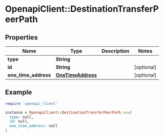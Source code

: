 # OpenapiClient::DestinationTransferPeerPath

## Properties

| Name | Type | Description | Notes |
| ---- | ---- | ----------- | ----- |
| **type** | **String** |  |  |
| **id** | **String** |  | [optional] |
| **one_time_address** | [**OneTimeAddress**](OneTimeAddress.md) |  | [optional] |

## Example

```ruby
require 'openapi_client'

instance = OpenapiClient::DestinationTransferPeerPath.new(
  type: null,
  id: null,
  one_time_address: null
)
```

